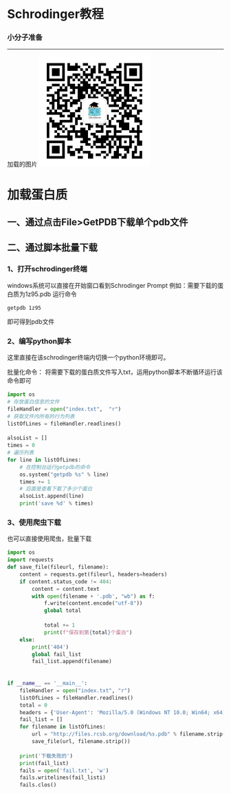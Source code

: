 # Schrodinger教程
 <!-- panels:start -->


<!-- div:title-panel -->

### 小分子准备
---
<!-- div:left-panel -->

<!-- div:right-panel -->
加载的图片
![Chinvision's公众号](https://github.com/ChinVision/Docs/raw/master/docs/media/WX.jpg)




# 加载蛋白质
## 一、通过点击File>GetPDB下载单个pdb文件

## 二、通过脚本批量下载
### 1、打开schrodinger终端
windows系统可以直接在开始窗口看到Schrodinger Prompt
例如：需要下载的蛋白质为1z95.pdb
运行命令

```shell
getpdb 1z95
```
即可得到pdb文件
### 2、编写python脚本
这里直接在该schrodinger终端内切换一个python环境即可。

批量化命令：
将需要下载的蛋白质文件写入txt，运用python脚本不断循环运行该命令即可

```python
import os
# 存放蛋白信息的文件
fileHandler = open("index.txt",  "r")
# 获取文件内所有的行为列表
listOfLines = fileHandler.readlines()

alsoList = []
times = 0
# 遍历列表
for line in listOfLines:
    # 在控制台运行getpdb的命令
    os.system("getpdb %s" % line)
    times += 1
    # 后面是查看下载了多少个蛋白
    alsoList.append(line)
    print('save %d' % times)

```
### 3、使用爬虫下载
也可以直接使用爬虫，批量下载
```python
import os
import requests
def save_file(fileurl, filename):
    content = requests.get(fileurl, headers=headers)
    if content.status_code != 404:
        content = content.text
        with open(filename + '.pdb', "wb") as f:
            f.write(content.encode("utf-8"))
            global total

            total += 1
            print(f"保存到第{total}个蛋白")
    else:
        print('404')
        global fail_list
        fail_list.append(filename)


if __name__ == '__main__':
    fileHandler = open("index.txt", "r")
    listOfLines = fileHandler.readlines()
    total = 0
    headers = {'User-Agent': 'Mozilla/5.0 (Windows NT 10.0; Win64; x64) AppleWebKit/537.36 (KHTML, like Gecko) Chrome/87.0.4280.67 Safari/537.36 Edg/87.0.664.47'}
    fail_list = []
    for filename in listOfLines:
        url = "http://files.rcsb.org/download/%s.pdb" % filename.strip()
        save_file(url, filename.strip())

    print('下载失败的')
    print(fail_list)
    fails = open('fail.txt', 'w')
    fails.writelines(fail_listi)
    fails.clos()
```
<!-- panels:end -->